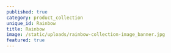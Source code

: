 ```yaml
---
published: true
category: product_collection
unique_id: Rainbow
title: Rainbow
image: /static/uploads/rainbow-collection-image_banner.jpg
featured: true
---
```


